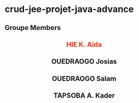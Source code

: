 # crud-jee-projet-java-advance
## Groupe Members

## <center style="color:#E1341E;"><span> HIE K. Aïda <span></center>

## <center><span> OUEDRAOGO Josias <span></center>

## <center><span> OUEDRAOGO Salam <span></center>

## <center><span> TAPSOBA A. Kader <span></center>

